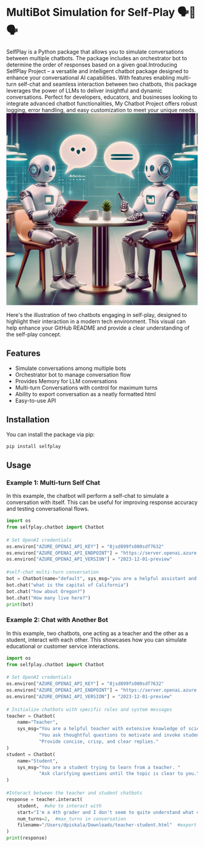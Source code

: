 # MultiBot Simulation for Self-Play 🗣️🔄🗣️

SelfPlay is a Python package that allows you to simulate conversations between multiple chatbots. The package includes an orchestrator bot to determine the order of responses based on a given goal.Introducing SelfPlay Project – a versatile and intelligent chatbot package designed to enhance your conversational AI capabilities. With features enabling multi-turn self-chat and seamless interaction between two chatbots, this package leverages the power of LLMs to deliver insightful and dynamic conversations. Perfect for developers, educators, and businesses looking to integrate advanced chatbot functionalities, My Chatbot Project offers robust logging, error handling, and easy customization to meet your unique needs.
![Image](images/86df8bb4bdd2fe5cf821f614ad89140f.jpeg)

Here's the illustration of two chatbots engaging in self-play, designed to highlight their interaction in a modern tech environment. This visual can help enhance your GitHub README and provide a clear understanding of the self-play concept.
## Features

- Simulate conversations among multiple bots
- Orchestrator bot to manage conversation flow
- Provides Memory for LLM conversations
- Multi-turn Conversations with control for maximum turns
- Ability to export conversation as a neatly formatted html
- Easy-to-use API

## Installation

You can install the package via pip:

```sh
pip install selfplay
```

## Usage
### Example 1: Multi-turn Self Chat

In this example, the chatbot will perform a self-chat to simulate a conversation with itself. This can be useful for improving response accuracy and testing conversational flows.
```python
import os
from selfplay.chatbot import Chatbot

# Set OpenAI credentials
os.environ["AZURE_OPENAI_API_KEY"] = "8jsd899fs000sdf7632"
os.environ["AZURE_OPENAI_API_ENDPOINT"] = "https://server.openai.azure.com"
os.environ["AZURE_OPENAI_API_VERSION"] = "2023-12-01-preview"

#self-chat multi-turn conversation
bot = Chatbot(name="default", sys_msg="you are a helpful assistant and honest in repsones. you give short and concise response.")
bot.chat("what is the capital of California")    
bot.chat("how about Oregon?")
bot.chat("How many live here?")
print(bot)
```
### Example 2: Chat with Another Bot

In this example, two chatbots, one acting as a teacher and the other as a student, interact with each other. This showcases how you can simulate educational or customer service interactions.

```python
import os
from selfplay.chatbot import Chatbot

# Set OpenAI credentials
os.environ["AZURE_OPENAI_API_KEY"] = "8jsd899fs000sdf7632"
os.environ["AZURE_OPENAI_API_ENDPOINT"] = "https://server.openai.azure.com"
os.environ["AZURE_OPENAI_API_VERSION"] = "2023-12-01-preview"

# Initialize chatbots with specific roles and system messages
teacher = Chatbot(
    name="Teacher",
    sys_msg="You are a helpful teacher with extensive knowledge of science and math. "
            "You ask thoughtful questions to motivate and invoke students' curiosity and depth. "
            "Provide concise, crisp, and clear replies."
)
student = Chatbot(
    name="Student",
    sys_msg="You are a student trying to learn from a teacher. "
            "Ask clarifying questions until the topic is clear to you."
)

#Interact between the teacher and student chatbots
response = teacher.interact(
    student,  #who to interact with
    start="I'm a 4th grader and I don't seem to quite understand what complex numbers are.",
    num_turns=2,  #max_turns in conversation
    filename="/Users/dpiskala/Downloads/teacher-student.html"  #export the chat results in a well-formatted html file.
)
print(response)
```
